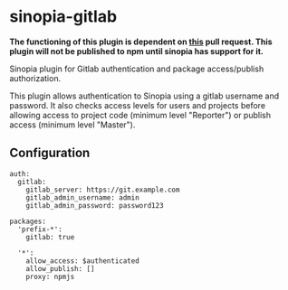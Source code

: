 # sinopia-gitlab

**The functioning of this plugin is dependent on [this](https://github.com/rlidwka/sinopia/pull/207) pull request.  This plugin will not be published to npm until sinopia has support for it.**

Sinopia plugin for Gitlab authentication and package access/publish authorization.

This plugin allows authentication to Sinopia using a gitlab username and password.  It also checks access levels
for users and projects before allowing access to project code (minimum level "Reporter") or publish access
(minimum level "Master").

## Configuration

````
auth:
  gitlab:
    gitlab_server: https://git.example.com
    gitlab_admin_username: admin
    gitlab_admin_password: password123

packages:
  'prefix-*':
    gitlab: true

  '*':
    allow_access: $authenticated
    allow_publish: []
    proxy: npmjs

````
